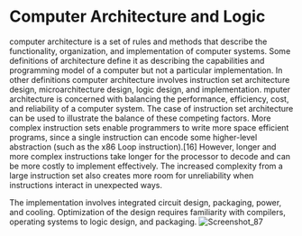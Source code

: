 # Computer Architecture and Logic
 computer architecture is a set of rules and methods that describe the functionality, organization, and implementation of computer systems. Some definitions of architecture define it as describing the capabilities and programming model of a computer but not a particular implementation. In other definitions computer architecture involves instruction set architecture design, microarchitecture design, logic design, and implementation.
 mputer architecture is concerned with balancing the performance, efficiency, cost, and reliability of a computer system. The case of instruction set architecture can be used to illustrate the balance of these competing factors. More complex instruction sets enable programmers to write more space efficient programs, since a single instruction can encode some higher-level abstraction (such as the x86 Loop instruction).[16] However, longer and more complex instructions take longer for the processor to decode and can be more costly to implement effectively. The increased complexity from a large instruction set also creates more room for unreliability when instructions interact in unexpected ways.

The implementation involves integrated circuit design, packaging, power, and cooling. Optimization of the design requires familiarity with compilers, operating systems to logic design, and packaging.
![Screenshot_87](https://user-images.githubusercontent.com/58809722/115106347-f0ca3480-9f6c-11eb-8d7f-ffb7a1c55b0a.png)

